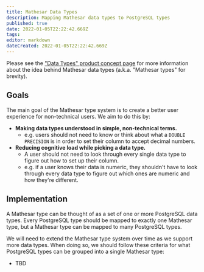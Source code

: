 ```yaml
---
title: Mathesar Data Types
description: Mapping Mathesar data types to PostgreSQL types
published: true
date: 2022-01-05T22:22:42.669Z
tags: 
editor: markdown
dateCreated: 2022-01-05T22:22:42.669Z
---
```


Please see the ["Data Types" product concept page](/product/concepts/data-types) for more information about the idea behind Mathesar data types (a.k.a. "Mathesar types" for brevity).

## Goals
The main goal of the Mathesar type system is to create a better user experience for non-technical users. We aim to do this by:
- **Making data types understood in simple, non-technical terms.**
  - e.g. users should not need to know or think about what a `DOUBLE PRECISION` is in order to set their column to accept decimal numbers.
- **Reducing cognitive load while picking a data type.**
  - A user should not need to look through every single data type to figure out how to set up their column.
  - e.g. if a user knows their data is numeric, they shouldn't have to look through every data type to figure out which ones are numeric and how they're different.

## Implementation
A Mathesar type can be thought of as a set of one or more PostgreSQL data types. Every PostgreSQL type should be mapped to exactly one Mathesar type, but a Mathesar type can be mapped to many PostgreSQL types.

We will need to extend the Mathesar type system over time as we support more data types. When doing so, we should follow these criteria for what PostgreSQL types can be grouped into a single Mathesar type:
- TBD



